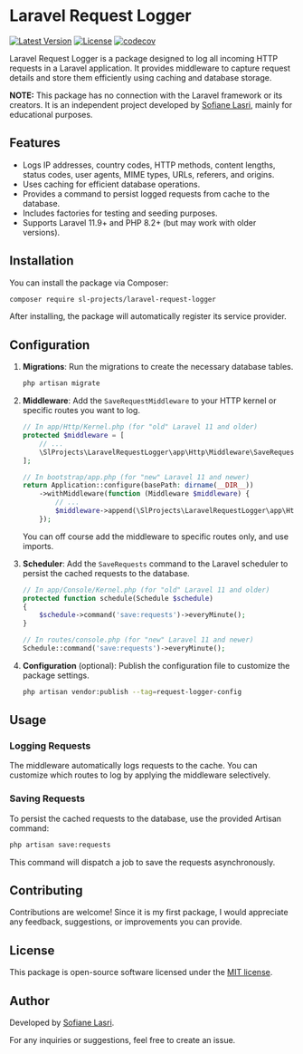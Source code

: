 # Laravel Request Logger

[![Latest Version](https://img.shields.io/github/v/release/SofianeLasri/laravel-request-logger)](https://github.com/SofianeLasri/laravel-request-logger/releases)
[![License](https://img.shields.io/github/license/SofianeLasri/laravel-request-logger)](LICENSE)
[![codecov](https://codecov.io/gh/SofianeLasri/laravel-request-logger/graph/badge.svg?token=Y2BKM3ZMFV)](https://codecov.io/gh/SofianeLasri/laravel-request-logger)

Laravel Request Logger is a package designed to log all incoming HTTP requests in a Laravel application. It provides
middleware to capture request details and store them efficiently using caching and database storage.

**NOTE:** This package has no connection with the Laravel framework or its creators. It is an independent project
developed by [Sofiane Lasri](https://sofianelasri.fr), mainly for educational purposes.

## Features

- Logs IP addresses, country codes, HTTP methods, content lengths, status codes, user agents, MIME types, URLs,
  referers, and origins.
- Uses caching for efficient database operations.
- Provides a command to persist logged requests from cache to the database.
- Includes factories for testing and seeding purposes.
- Supports Laravel 11.9+ and PHP 8.2+ (but may work with older versions).

## Installation

You can install the package via Composer:

```bash
composer require sl-projects/laravel-request-logger
```

After installing, the package will automatically register its service provider.

## Configuration

1. **Migrations**: Run the migrations to create the necessary database tables.

    ```bash
    php artisan migrate
    ```

2. **Middleware**: Add the `SaveRequestMiddleware` to your HTTP kernel or specific routes you want to log.

    ```php
    // In app/Http/Kernel.php (for "old" Laravel 11 and older)
    protected $middleware = [
        // ...
        \SlProjects\LaravelRequestLogger\app\Http\Middleware\SaveRequestMiddleware::class,
    ];
   
    // In bootstrap/app.php (for "new" Laravel 11 and newer)
    return Application::configure(basePath: dirname(__DIR__))
        ->withMiddleware(function (Middleware $middleware) {
            // ...
            $middleware->append(\SlProjects\LaravelRequestLogger\app\Http\Middleware\SaveRequestMiddleware::class);
        });
    ```
   You can off course add the middleware to specific routes only, and use imports.


3. **Scheduler**: Add the `SaveRequests` command to the Laravel scheduler to persist the cached requests to the
   database.

    ```php
    // In app/Console/Kernel.php (for "old" Laravel 11 and older)
    protected function schedule(Schedule $schedule)
    {
        $schedule->command('save:requests')->everyMinute();
    }
   
    // In routes/console.php (for "new" Laravel 11 and newer)
    Schedule::command('save:requests')->everyMinute();
    ```

4. **Configuration** (optional): Publish the configuration file to customize the package settings.

    ```bash
    php artisan vendor:publish --tag=request-logger-config
    ```

## Usage

### Logging Requests

The middleware automatically logs requests to the cache. You can customize which routes to log by applying the
middleware selectively.

### Saving Requests

To persist the cached requests to the database, use the provided Artisan command:

```bash
php artisan save:requests
```

This command will dispatch a job to save the requests asynchronously.

## Contributing

Contributions are welcome! Since it is my first package, I would appreciate any feedback, suggestions, or improvements
you can provide.

## License

This package is open-source software licensed under the [MIT license](LICENSE).

## Author

Developed by [Sofiane Lasri](https://sofianelasri.fr).

For any inquiries or suggestions, feel free to create an issue.